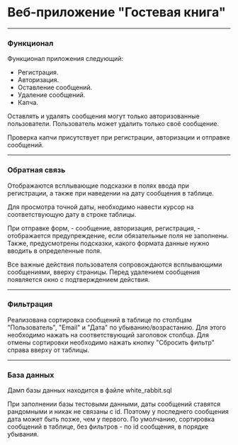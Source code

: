 <h1>Веб-приложение "Гостевая книга"</h1>

---

<h3>Функционал</h3>

Функционал приложения следующий:
- Регистрация.
- Авторизация.
- Оставление сообщений.
- Удаление сообщений.
- Капча.

Оставлять и удалять сообщения могут только авторизованные пользователи.
Пользователь может удалить только своё сообщение.

Проверка капчи присутствует при регистрации, авторизации и отправке сообщений.

---

<h3>Обратная связь</h3>

Отображаются всплывающие подсказки в полях ввода при регистрации, а также при наведении на дату сообщения в таблице.

Для просмотра точной даты, необходимо навести курсор на соответствующую дату в строке таблицы.

При отправке форм, - сообщение, авторизация, регистрация, - отображается предупреждение, если обязательные поля не заполнены.
Также, предусмотрены подсказки, какого формата данные нужно вводить в определенные поля.

Все важные действия пользователя сопровождаются всплывающими сообщениями, вверху страницы.
Перед удалением сообщения появляется окно с подтверждением действия.

---

<h3>Фильтрация</h3>

Реализована сортировка сообщений в таблице по столбцам "Пользователь", "Email" и "Дата" по убыванию/возрастанию.
Для этого необходимо нажать на соответствующий заголовок столбца.
Для отмены сортировки необходимо нажать кнопку "Сбросить фильтр" справа вверху от таблицы.

---

<h3>База данных</h3>

Дамп базы данных находится в файле white_rabbit.sql

При заполнении базы тестовыми данными, даты сообщений ставятся рандомными и никак не связаны с id.
Поэтому у последнего сообщения дата может быть позже, чем у первого.
По умолчанию, сортировка сообщений в таблице, без фильтров - по id сообщения, в порядке убывания.
